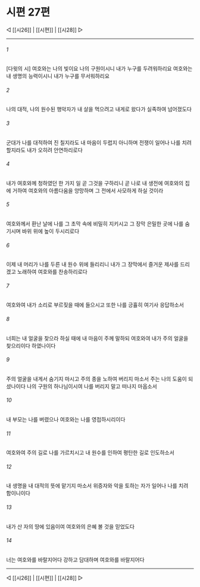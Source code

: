 ﻿# 시편 27편

◁ [[시26]] | [[시편]] | [[시28]] ▷
***

###### 1
[다윗의 시] 여호와는 나의 빛이요 나의 구원이시니 내가 누구를 두려워하리요 여호와는 내 생명의 능력이시니 내가 누구를 무서워하리요

###### 2
나의 대적, 나의 원수된 행악자가 내 살을 먹으려고 내게로 왔다가 실족하여 넘어졌도다

###### 3
군대가 나를 대적하여 진 칠지라도 내 마음이 두렵지 아니하며 전쟁이 일어나 나를 치려 할지라도 내가 오히려 안연하리로다

###### 4
내가 여호와께 청하였던 한 가지 일 곧 그것을 구하리니 곧 나로 내 생전에 여호와의 집에 거하여 여호와의 아름다움을 앙망하며 그 전에서 사모하게 하실 것이라

###### 5
여호와께서 환난 날에 나를 그 초막 속에 비밀히 지키시고 그 장막 은밀한 곳에 나를 숨기시며 바위 위에 높이 두시리로다

###### 6
이제 내 머리가 나를 두른 내 원수 위에 들리리니 내가 그 장막에서 즐거운 제사를 드리겠고 노래하여 여호와를 찬송하리로다

###### 7
여호와여 내가 소리로 부르짖을 때에 들으시고 또한 나를 긍휼히 여기사 응답하소서

###### 8
너희는 내 얼굴을 찾으라 하실 때에 내 마음이 주께 말하되 여호와여 내가 주의 얼굴을 찾으리이다 하였나이다

###### 9
주의 얼굴을 내게서 숨기지 마시고 주의 종을 노하여 버리지 마소서 주는 나의 도움이 되셨나이다 나의 구원의 하나님이시여 나를 버리지 말고 떠나지 마옵소서

###### 10
내 부모는 나를 버렸으나 여호와는 나를 영접하시리이다

###### 11
여호와여 주의 길로 나를 가르치시고 내 원수를 인하여 평탄한 길로 인도하소서

###### 12
내 생명을 내 대적의 뜻에 맡기지 마소서 위증자와 악을 토하는 자가 일어나 나를 치려 함이니이다

###### 13
내가 산 자의 땅에 있음이여 여호와의 은혜 볼 것을 믿었도다

###### 14
너는 여호와를 바랄지어다 강하고 담대하며 여호와를 바랄지어다


***
◁ [[시26]] | [[시편]] | [[시28]] ▷